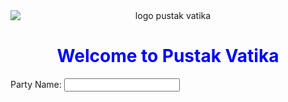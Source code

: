<html>
  <body>
    <center><img src="https://api.freelogodesign.org/files/2b8c83ab24d74933be6820ca8077a766/thumb/logo_200x200.png?v=0" alt="logo pustak vatika" style= "display: block; margin-left: auto; margin-right: auto;"/>
    </center>
    <center><h1 style="color: blue;">Welcome to Pustak Vatika</h1>
    </center>
    <div >
    <form method="post" action="http://server1">
      Party Name:
      <input type="text" name="party">
      </form>
    </div>
  </body>
    </html>
